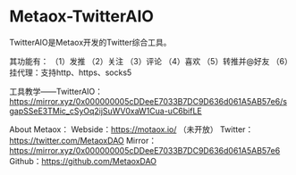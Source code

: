# Metaox-TwitterAIO
TwitterAIO是Metaox开发的Twitter综合工具。

其功能有：
（1）发推
（2）关注
（3）评论
（4）喜欢
（5）转推并@好友
（6）挂代理：支持http、https、socks5

工具教学——TwitterAIO：https://mirror.xyz/0x000000005cDDeeE7033B7DC9D636d061A5AB57e6/sgapSSeE3TMic_cSyOq2ijSuWV0xaW1Cua-uC6bifLE

About Metaox：
Webside：https://motaox.io/    （未开放）
Twitter：https://twitter.com/MetaoxDAO
Mirror：https://mirror.xyz/0x000000005cDDeeE7033B7DC9D636d061A5AB57e6
Github：https://github.com/MetaoxDAO
